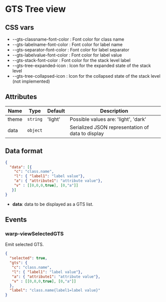 # GTS Tree view

## CSS vars
 
- --gts-classname-font-color : Font color for class name
- --gts-labelname-font-color : Font color for label name
- --gts-separator-font-color : Font color for label separator
- --gts-labelvalue-font-color : Font color for label value
- --gts-stack-font-color : Font color for the stack level label
- --gts-tree-expanded-icon : Icon for the expanded state of the stack level
- --gts-tree-collapsed-icon : Icon for the collapsed state of the stack level (not implemented)

## Attributes

| Name | Type | Default | Description |
|------|------|---------|-------------|
| theme | `string` | 'light' | Possible values are: 'light', 'dark' |
| data | `object` | | Serialized JSON representation of data to display |

## Data format


```json
{
  "data": [{
    "c": "class.name", 
    "l": { "label1": "label value"},  
    "a": { "attribute1": "attribute value"},
    "v" : [[0,0,0,true], [0,"a"]]
   }]
}
```
- **data**: data to be displayed as a GTS list.

## Events

### warp-viewSelectedGTS

Emit selected GTS.

```json
{
  "selected": true,
  "gts": {
   "c": "class.name", 
   "l": { "label1": "label value"},  
   "a": { "attribute1": "attribute value"},
   "v" : [[0,0,0,true], [0,"a"]]
  },
  "label": "class.name{label1=label value}"
}

``` 
